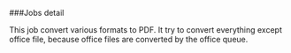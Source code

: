 ###Jobs detail

This job convert various formats to PDF. It try to convert everything except office file, because office files are converted by the office queue.